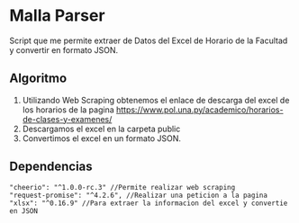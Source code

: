 # Malla Parser
Script que me permite extraer de Datos del Excel de Horario de la Facultad y convertir en formato JSON.

## Algoritmo
1. Utilizando Web Scraping obtenemos el enlace de descarga del excel de los horarios de la pagina https://www.pol.una.py/academico/horarios-de-clases-y-examenes/
2. Descargamos el excel en la carpeta public 
3. Convertimos el excel en un formato JSON. 


## Dependencias
    
    "cheerio": "^1.0.0-rc.3" //Permite realizar web scraping
    "request-promise": "^4.2.6", //Realizar una peticion a la pagina
    "xlsx": "^0.16.9" //Para extraer la informacion del excel y convertie en JSON